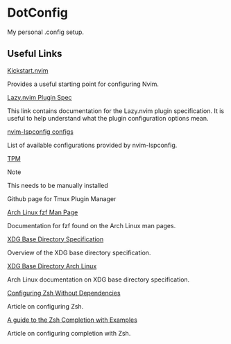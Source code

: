 # DotConfig

My personal .config setup.  

## Useful Links

[Kickstart.nvim](https://github.com/nvim-lua/kickstart.nvim)

Provides a useful starting point for configuring Nvim.

[Lazy.nvim Plugin Spec](https://lazy.folke.io/spec#spec-setup)

This link contains documentation for the Lazy.nvim plugin specification.  It is useful to help understand what the plugin configuration options mean.

[nvim-lspconfig configs](https://github.com/neovim/nvim-lspconfig/blob/master/doc/configs.md)

List of available configurations provided by nvim-lspconfig.

[TPM](https://github.com/tmux-plugins/tpm)

> [!NOTE]
> This needs to be manually installed

Github page for Tmux Plugin Manager

[Arch Linux fzf Man Page](https://man.archlinux.org/man/fzf.1)

Documentation for fzf found on the Arch Linux man pages.

[XDG Base Directory Specification](https://specifications.freedesktop.org/basedir-spec/latest/)

Overview of the XDG base directory specification.

[XDG Base Directory Arch Linux](https://wiki.archlinux.org/title/XDG_Base_Directory)

Arch Linux documentation on XDG base directory specification.

[Configuring Zsh Without Dependencies](https://thevaluable.dev/zsh-install-configure-mouseless/)

Article on configuring Zsh.

[A guide to the Zsh Completion with Examples](https://thevaluable.dev/zsh-completion-guide-examples/)

Article on configuring completion with Zsh.
